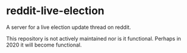 # reddit-live-election
A server for a live election update thread on reddit.

This repository is not actively maintained nor is it functional. Perhaps in 2020 it will become functional.
